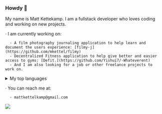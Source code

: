 ### Howdy 👋

My name is Matt Kettekamp. I am a fullstack developer who loves coding and working on new projects. 
  
  · I am currently working on: <br>
      
      - A film photography journaling application to help learn and document the users experience: [filmy-j](https://github.com/mkettel/filmy)
      - Decentralized Fitness application to help give better and easier access to gyms: [Defit.](https://github.com/Yishui7/-Whateverent)
      - And I am also looking for a job or other freelance projects to work on. 
      
  <details>
  <summary>My top languages</summary>

  | Rank | Languages |
  |-----:|-----------|
  |     1| Javascript|
  |     2| Python    |
  |     3| SQL       |

  </details>
      
  · You can reach me at: <br>
  
      - mattkettelkamp@gmail.com

<a align="center" href="https://github.com/mkettel/github-readme-stats">
  <img src="https://github-readme-stats.vercel.app/api?username=mkettel" />
</a>

